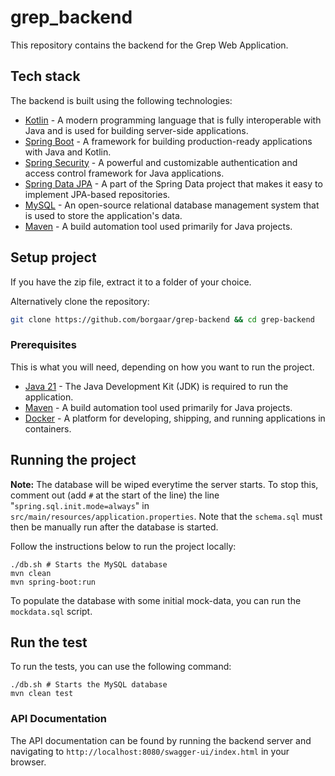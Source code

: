 # grep_backend

This repository contains the backend for the Grep Web Application.

## Tech stack

The backend is built using the following technologies:

- [Kotlin](https://kotlinlang.org/) - A modern programming language that is fully interoperable with Java and is used for building server-side applications.
- [Spring Boot](https://spring.io/projects/spring-boot) - A framework for building production-ready applications with Java and Kotlin.
- [Spring Security](https://spring.io/projects/spring-security) - A powerful and customizable authentication and access control framework for Java applications.
- [Spring Data JPA](https://spring.io/projects/spring-data-jpa) - A part of the Spring Data project that makes it easy to implement JPA-based repositories.
- [MySQL](https://www.mysql.com/) - An open-source relational database management system that is used to store the application's data.
- [Maven](https://maven.apache.org/) - A build automation tool used primarily for Java projects.

## Setup project

If you have the zip file, extract it to a folder of your choice.

Alternatively clone the repository:

```bash
git clone https://github.com/borgaar/grep-backend && cd grep-backend
```

### Prerequisites
This is what you will need, depending on how you want to run the project.

- [Java 21](https://www.oracle.com/java/technologies/javase/jdk21-archive-downloads.html) - The Java Development Kit (JDK) is required to run the application.
- [Maven](https://maven.apache.org/) - A build automation tool used primarily for Java projects.
- [Docker](https://www.docker.com/) - A platform for developing, shipping, and running applications in containers.

## Running the project

**Note:** The database will be wiped everytime the server starts. To stop this, comment out (add `#` at the start of the line) the line "`spring.sql.init.mode=always`" in `src/main/resources/application.properties`. Note that the `schema.sql` must then be manually run after the database is started.

Follow the instructions below to run the project locally:

```
./db.sh # Starts the MySQL database
mvn clean
mvn spring-boot:run
```

To populate the database with some initial mock-data, you can run the `mockdata.sql` script.

## Run the test

To run the tests, you can use the following command:

```
./db.sh # Starts the MySQL database
mvn clean test
```

### API Documentation

The API documentation can be found by running the backend server and navigating to `http://localhost:8080/swagger-ui/index.html` in your browser.
